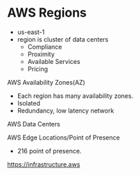 # AWS Regions

- us-east-1
- region is cluster of data centers
	- Compliance
	- Proximity
	- Available Services
	- Pricing


AWS Availability Zones(AZ)

- Each region has many availability zones. 
- Isolated
- Redundancy, low latency network

AWS Data Centers

AWS Edge Locations/Point of Presence
- 216 point of presence.

https://infrastructure.aws




